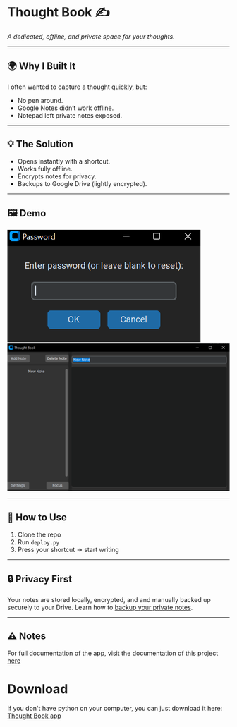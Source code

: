 # Thought Book ✍️  
_A dedicated, offline, and private space for your thoughts._  

---

## 🌍 Why I Built It  
I often wanted to capture a thought quickly, but:  
- No pen around.  
- Google Notes didn’t work offline.  
- Notepad left private notes exposed.  

---

## 💡 The Solution  
- Opens instantly with a shortcut.  
- Works fully offline.  
- Encrypts notes for privacy.  
- Backups to Google Drive (lightly encrypted).  

---

## 🖼️ Demo  
![alt text](./docs/imgs/tb.png)
![alt text](./docs/imgs/tb2.png)

---

## 🚀 How to Use  
1. Clone the repo  
2. Run `deploy.py`  
3. Press your shortcut → start writing

---

## 🔒 Privacy First  
Your notes are stored locally, encrypted, and and manually backed up securely to your Drive. Learn how to [backup your private notes](./docs/how_to.md).

---

## ⚠️ Notes
For full documentation of the app, visit the documentation of this project [here](./docs/README.md)

# Download
If you don't have python on your computer, you can just download it here: [Thought Book app](https://github.com/Mahmudumar/thought_book/releases/latest)
